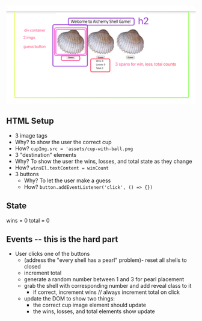 ![wireframe for shell game with html elements outlined](./assets/wireframe.png)

## HTML Setup

-   3 image tags
-   Why? to show the user the correct cup
-   How? `cupImg.src = 'assets/cup-with-ball.png`
-   3 "destination" elements
-   Why? To show the user the wins, losses, and total state as they change
-   How? `winsEl.textContent = winCount`
-   3 buttons
    -   Why? To let the user make a guess
    -   How? `button.addEventListener('click', () => {})`

## State

wins = 0
total = 0

<!-- DERIVED STATE: losses = total - wins -->

## Events -- this is the hard part

-   User clicks one of the buttons
    -   (address the "every shell has a pearl" problem)- reset all shells to closed
    -   increment total
    -   generate a random number between 1 and 3 for pearl placement
    -   grab the shell with corresponding number and add reveal class to it
        -   if correct, increment wins // always increment total on click
    -   update the DOM to show two things:
        -   the correct cup image element should update
        -   the wins, losses, and total elements show update
